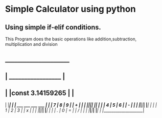 # Simple Calculator using python
## Using simple if-elif conditions.

This Program does the basic operations like addition,subtraction, multiplication and division 
##   _____________________
##  |  _________________  |
##  | |const 3.14159265 | |
  | |_________________| |
  |  ___ ___ ___   ___  |
  | | 7 | 8 | 9 | | + | |
  | |___|___|___| |___| |
  | | 4 | 5 | 6 | | - | |
  | |___|___|___| |___| |
  | | 1 | 2 | 3 | | x | |
  | |___|___|___| |___| |
  | | . | 0 | = | | / | |
  | |___|___|___| |___| |
  |_____________________|

